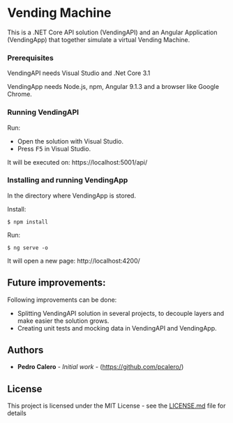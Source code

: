# Vending Machine

This is a .NET Core API solution (VendingAPI) and an Angular Application (VendingApp) that together simulate a virtual Vending Machine.

### Prerequisites

VendingAPI needs Visual Studio and .Net Core 3.1

VendingApp needs Node.js, npm, Angular 9.1.3 and a browser like Google Chrome.

### Running VendingAPI

Run: 
  - Open the solution with Visual Studio.
  - Press <kbd>F5</kbd> in Visual Studio.

It will be executed on: https://localhost:5001/api/

### Installing and running VendingApp

In the directory where VendingApp is stored.

Install:
```
$ npm install
```

Run:
```
$ ng serve -o
```

It will open a new page: http://localhost:4200/

## Future improvements:

Following improvements can be done:
* Splitting VendingAPI solution in several projects, to decouple layers and make easier the solution grows.
* Creating unit tests and mocking data in VendingAPI and VendingApp.

## Authors

* **Pedro Calero** - *Initial work* - (https://github.com/pcalero/)

## License

This project is licensed under the MIT License - see the [LICENSE.md](LICENSE.md) file for details
